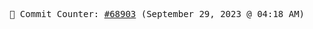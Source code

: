 <p align="center">
    <samp>
        📮 Commit Counter: <a href="https://github.com/Javascript-void0/Javascript-void0/commits/main">#68903</a> (September 29, 2023 @ 04:18 AM)
    </samp>
</p>